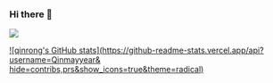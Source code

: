 ### Hi there 👋

<!--
**Qinmayyear/Qinmayyear** is a ✨ _special_ ✨ repository because its `README.md` (this file) appears on your GitHub profile.

Here are some ideas to get you started:

- 🔭 I’m currently working on ...
- 🌱 I’m currently learning ...
- 👯 I’m looking to collaborate on ...
- 🤔 I’m looking for help with ...
- 💬 Ask me about ...
- 📫 How to reach me: ...
- 😄 Pronouns: ...
- ⚡ Fun fact: ...
-->

![](http://antzuhl.cn:4000/get/@Qinmayyear)

[![qinrong's GitHub stats](https://github-readme-stats.vercel.app/api?username=Qinmayyear&
hide=contribs,prs&show_icons=true&theme=radical)](https://github.com/anuraghazra/github-readme-stats)
